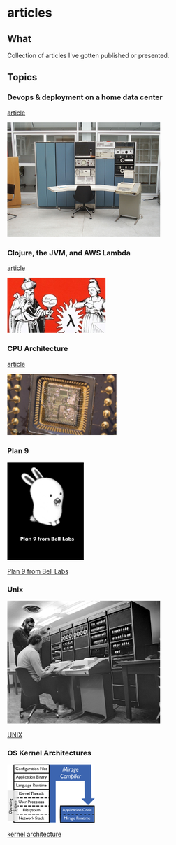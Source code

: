 # articles

## What

Collection of articles I've gotten published or presented.

## Topics

### Devops & deployment on a home data center
[article](./odroid/deployment.md)

<img src='./lib/pdp7.jpeg' width=350>

### Clojure, the JVM, and AWS Lambda
[article](./whiteboarding/clojure_aws_lambda.md)

<img src='./lib/eval-apply.jpg' width=225>

### CPU Architecture
[article](https://github.com/skilbjo/whiteboarding/cpu_architecture.md)

<img src='./lib/processor-die.jpg' width=250>

### Plan 9
<img src='./lib/plan9bunnyblack.jpg' width=175>

[Plan 9 from Bell Labs](https://github.com/skilbjo/whiteboarding/plan9.md)

### Unix
<img src='./lib/k&r-pdp11.jpg' width=350>

[UNIX](github.com/skilbjo/whiteboarding/unix.md)

### OS Kernel Architectures
<img src='/lib/unikernel.png' width=200>

[kernel architecture](github.com/skilbjo/whiteboarding/kernel_architecture.md)
